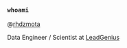 ### `whoami`

@[rhdzmota]

Data Engineer / Scientist at [LeadGenius]

[rhdzmota]: https://twitter.com/rhdzmota
[LeadGenius]: http://leadgenius.com
